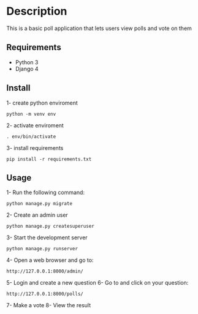 # Description
This is a basic poll application that lets users view polls and vote on them
## Requirements
- Python 3
- Django 4
## Install
1- create python enviroment
```
python -m venv env
```
2- activate enviroment
```
. env/bin/activate
```
3- install requirements
```
pip install -r requirements.txt
```
## Usage
1- Run the following command:
```
python manage.py migrate
```
2- Create an admin user
```
python manage.py createsuperuser
```
3- Start the development server
```
python manage.py runserver
```
4- Open a web browser and go to:
```
http://127.0.0.1:8000/admin/
```
5- Login and create a new question
6- Go to and click on your question:
```
http://127.0.0.1:8000/polls/
```
7- Make a vote
8- View the result